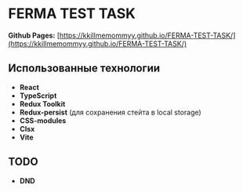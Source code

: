 # FERMA TEST TASK

**Github Pages:**
[https://kkillmemommyy.github.io/FERMA-TEST-TASK/](https://kkillmemommyy.github.io/FERMA-TEST-TASK/)

## Использованные технологии
- **React**
- **TypeScript**
- **Redux Toolkit**
- **Redux-persist** (для сохранения стейта в local storage)
- **CSS-modules**
- **Clsx**
- **Vite**

## TODO
- **DND**
